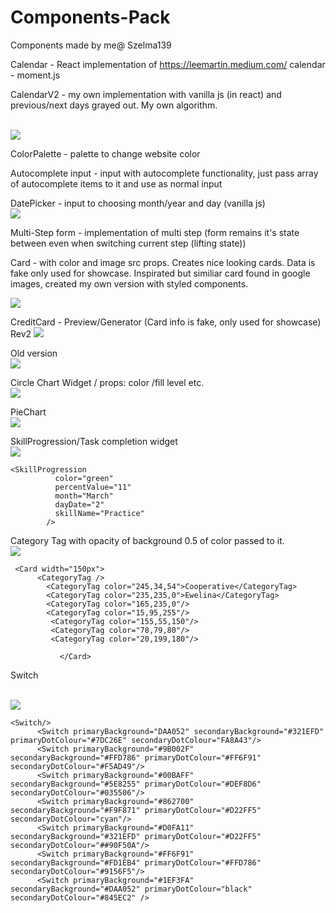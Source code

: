 # Components-Pack
Components made by me@ Szelma139

Calendar - React implementation of https://leemartin.medium.com/ calendar - moment.js


CalendarV2 - my own implementation with vanilla js (in react) and previous/next days grayed out. My own algorithm.

</br>
<img src="https://i.imgur.com/TlMiYA9.png" />


ColorPalette - palette to change website color

Autocomplete input - input with autocomplete functionality, just pass array of autocomplete items to it and use as normal input

DatePicker - input to choosing month/year and day (vanilla js)
</br>
<img src="https://i.imgur.com/8wMshW2.gif"/>

Multi-Step form - implementation of multi step (form remains it's state between even when switching current step (lifting state))

Card - with color and image src props. Creates nice looking cards. Data is fake only used for showcase. Inspirated but similiar card found in google images, created my own version with styled components.
</br>

<img src="https://i.imgur.com/vZ2NQAq.png"/>


CreditCard - Preview/Generator (Card info is fake, only used for showcase)
</br>
Rev2 
<img src="https://i.imgur.com/RkXVwD4.gif" />
</br>


           
Old version
</br>
 <img src="https://i.imgur.com/CnjzLQ3.gif"/>


Circle Chart Widget / props: color /fill level etc.
</br>
 <img src="https://i.imgur.com/t67d6sI.gif"/>


PieChart
</br>
<img src="https://i.imgur.com/saH8Wfr.gif"/>



SkillProgression/Task completion widget
</br>
<img src="https://i.imgur.com/MHDtueK.gif" />

```
<SkillProgression
          color="green"
          percentValue="11"
          month="March"
          dayDate="2"
          skillName="Practice"
        />
```





Category Tag with opacity of background 0.5 of color passed to it.
</br>
<img src="https://i.imgur.com/l8MCUe0.png" />
```
 <Card width="150px">
      <CategoryTag />
        <CategoryTag color="245,34,54">Cooperative</CategoryTag>
        <CategoryTag color="235,235,0">Ewelina</CategoryTag>
        <CategoryTag color="165,235,0"/>       
        <CategoryTag color="15,95,255"/>       
         <CategoryTag color="155,55,150"/>    
         <CategoryTag color="78,79,80"/>    
         <CategoryTag color="20,199,180"/>  

           </Card>
```


Switch

</br>
<img src="https://i.imgur.com/0QSCnTa.gif" />

```
<Switch/>
      <Switch primaryBackground="DAA052" secondaryBackground="#321EFD" primaryDotColour="#7DC26E" secondaryDotColour="FA8A43"/>
      <Switch primaryBackground="#9B002F" secondaryBackground="#FFD786" primaryDotColour="#FF6F91" secondaryDotColour="#F5AD49"/>
      <Switch primaryBackground="#00BAFF" secondaryBackground="#5E8255" primaryDotColour="#DEF8D6" secondaryDotColour="#035506"/>
      <Switch primaryBackground="#862700" secondaryBackground="#F9F871" primaryDotColour="#D22FF5" secondaryDotColour="cyan"/>
      <Switch primaryBackground="#D0FA11" secondaryBackground="#321EFD" primaryDotColour="#D22FF5" secondaryDotColour="##90F50A"/>
      <Switch primaryBackground="#FF6F91" secondaryBackground="#FD1EB4" primaryDotColour="#FFD786" secondaryDotColour="#9156F5"/>
      <Switch primaryBackground="#1EF3FA" secondaryBackground="#DAA052" primaryDotColour="black" secondaryDotColour="#845EC2" />
```
